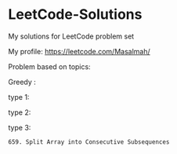 # LeetCode-Solutions
My solutions for LeetCode problem set

My profile: https://leetcode.com/Masalmah/

Problem based on topics:

Greedy :

  type 1:
  
  type 2:
  
  type 3:
  
    659. Split Array into Consecutive Subsequences
